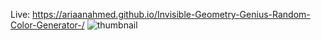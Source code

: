 Live: https://ariaanahmed.github.io/Invisible-Geometry-Genius-Random-Color-Generator-/
![thumbnail](https://github.com/user-attachments/assets/e4df668f-c112-46ca-8ee8-d7b3cf587072)
